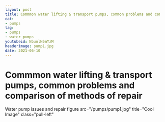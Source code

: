 ```yaml
--- 
layout: post 
title: Commmon water lifting & transport pumps, common problems and comparison of methods of repair
cat:
- pumps
tag:
- pumps
- water pumps
youtubeid: NbunlN5nYzM
headerimage: pump1.jpg
date: 2021-06-10
--- 
```


# Commmon water lifting & transport pumps, common problems and comparison of methods of repair

Water pump issues and repair
figure src="/pumps/pump1.jpg" title="Cool Image" class="pull-left"
